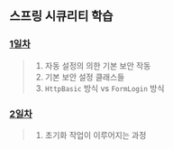 ## 스프링 시큐리티 학습

### [1일차](https://github.com/LegdayDev/SpringSecurity_lab/blob/master/src/main/resources/md/day01.md)
> 1. 자동 설정의 의한 기본 보안 작동
> 2. 기본 보안 설정 클래스들
> 3. `HttpBasic` 방식 vs `FormLogin` 방식

### [2일차](https://github.com/LegdayDev/SpringSecurity_lab/blob/master/src/main/resources/md/day02.md)
> 1. 초기화 작업이 이루어지는 과정